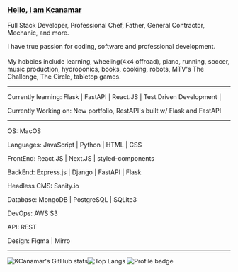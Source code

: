 ### [Hello, I am Kcanamar](https://kylecanamar-portfolio.vercel.app/)

Full Stack Developer, Professional Chef, Father, General Contractor, Mechanic, and more.

I have true passion for coding, software and professional development. <br><br>My hobbies include learning, wheeling(4x4 offroad), piano, running, soccer, music production, hydroponics, books, cooking, robots, MTV's The Challenge, The Circle, tabletop games.

---

Currently learning: Flask | FastAPI | React.JS | Test Driven Development | 

Currently Working on: New portfolio, RestAPI's built w/ Flask and FastAPI

---

OS: MacOS

Languages: JavaScript | Python | HTML | CSS 

FrontEnd: React.JS | Next.JS | styled-components 

BackEnd: Express.js | Django | FastAPI | Flask

Headless CMS: Sanity.io

Database: MongoDB | PostgreSQL | SQLite3

DevOps: AWS S3 

API: REST 

Design: Figma | Mirro

---


![KCanamar's GitHub stats](https://github-readme-stats.vercel.app/api?username=kcanamar&show_icons=true&theme=nord&count_private=true)![Top Langs](https://github-readme-stats.vercel.app/api/top-langs/?username=kcanamar&langs_count=10&theme=nord&layout=compact&count_private=true)
![Profile badge](https://www.codewars.com/users/kcanamar/badges/small)